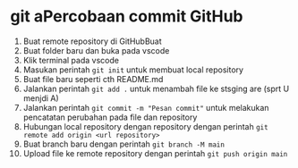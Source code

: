 # git aPercobaan commit GitHub

1. Buat remote repository di GitHubBuat 
2. Buat folder baru dan buka pada vscode
3. Klik terminal pada vscode
4. Masukan perintah `git init` untuk  membuat local repository
5. Buat file baru seperti cth README.md
6. Jalankan perintah `git add .` untuk menambah file ke stsging are (sprt U menjdi A)
7. Jalankan perintah `git commit -m "Pesan commit"` untuk melakukan pencatatan perubahan pada file dan repository
8. Hubungan local repository dengan repository dengan perintah `git remote add origin <url repository>`
9. Buat branch baru dengan perintah `git branch -M main`
10. Upload file ke remote repository dengan perintah `git push origin main`